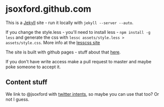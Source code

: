 jsoxford.github.com
===================

This is a [Jekyll](https://github.com/mojombo/jekyll) site - run it locally with `jekyll --server --auto`.

If you change the style.less - you'll need to install less - `npm install -g less` and generate the css with `lessc assets/style.less > assets/style.css`.  More info at the [lesscss site](http://lesscss.org/)

The site is built with github pages - stuff about that [here](https://help.github.com/categories/20/articles).

If you don't have write access make a pull request to master and maybe poke someone to accept it.

Content stuff
-------------

We link to @jsoxford with [twitter intents](https://dev.twitter.com/docs/intents), so maybe you can use that too? Or not I guess.